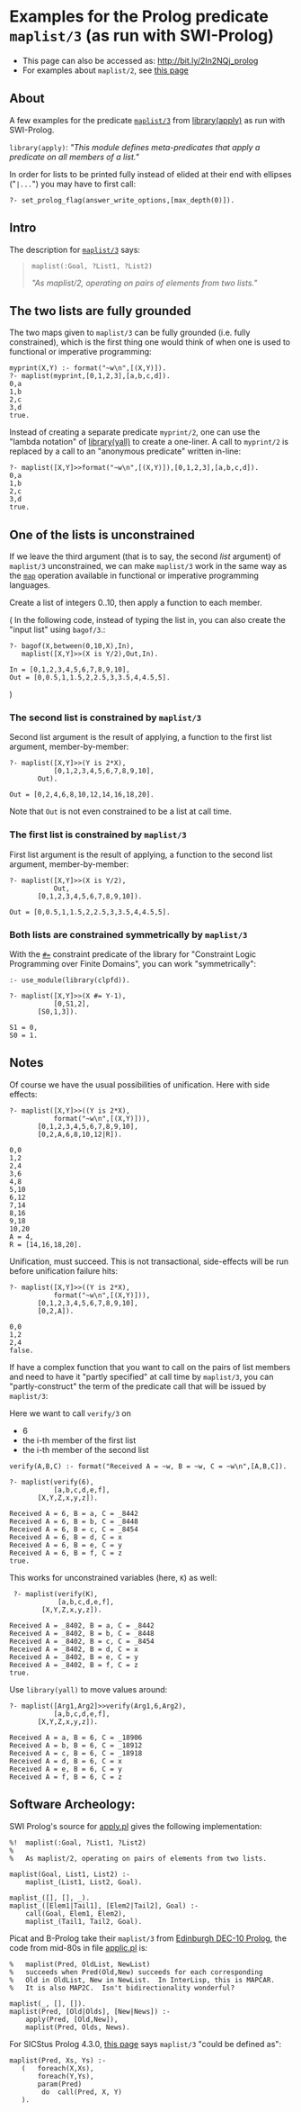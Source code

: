# Examples for the Prolog predicate `maplist/3` (as run with SWI-Prolog)

- This page can also be accessed as: http://bit.ly/2In2NQj_prolog
- For examples about `maplist/2`, see [this page](maplist_2_examples.md)

## About

A few examples for the predicate [`maplist/3`](https://eu.swi-prolog.org/pldoc/doc_for?object=maplist/3) 
from [library(apply)](https://eu.swi-prolog.org/pldoc/man?section=apply) as run with SWI-Prolog.

`library(apply)`: _"This module defines meta-predicates that apply a predicate on all members of a list."_

In order for lists to be printed fully instead of elided at their end with ellipses ("`|...`") you may have
to first call:

````
?- set_prolog_flag(answer_write_options,[max_depth(0)]).
````

## Intro

The description for [`maplist/3`](https://eu.swi-prolog.org/pldoc/doc_for?object=maplist/3) says:

> `maplist(:Goal, ?List1, ?List2)`
>
> _"As maplist/2, operating on pairs of elements from two lists."_

## The two lists are fully grounded

The two maps given to `maplist/3` can be fully grounded (i.e. fully constrained), which is the first thing one
would think of when one is used to functional or imperative programming:

````
myprint(X,Y) :- format("~w\n",[(X,Y)]).
?- maplist(myprint,[0,1,2,3],[a,b,c,d]).
0,a
1,b
2,c
3,d
true.
````

Instead of creating a separate predicate `myprint/2`, one can use the "lambda notation" of
[library(yall)](https://www.swi-prolog.org/pldoc/man?section=yall) to create a one-liner.
A  call to `myprint/2` is replaced by a call to an "anonymous predicate" written in-line:

````
?- maplist([X,Y]>>format("~w\n",[(X,Y)]),[0,1,2,3],[a,b,c,d]).
0,a
1,b
2,c
3,d
true.
````

## One of the lists is unconstrained

If we leave the third argument (that is to say, the second _list_ argument) of `maplist/3` unconstrained, 
we can make `maplist/3` work in the same way as the 
[`map`](https://en.wikipedia.org/wiki/Map_(higher-order_function)) operation
available in functional or imperative programming languages.

Create a list of integers 0..10, then apply a function to each member.

(
In the following code, instead of typing the list in, you can also create the "input list" using `bagof/3`.:

````
?- bagof(X,between(0,10,X),In),
   maplist([X,Y]>>(X is Y/2),Out,In).
   
In = [0,1,2,3,4,5,6,7,8,9,10],
Out = [0,0.5,1,1.5,2,2.5,3,3.5,4,4.5,5].
````
)

### The second list is constrained by `maplist/3`

Second list argument is the result of applying, a function to the first list argument, member-by-member:

````
?- maplist([X,Y]>>(Y is 2*X),
           [0,1,2,3,4,5,6,7,8,9,10],
	   Out).

Out = [0,2,4,6,8,10,12,14,16,18,20].
````

Note that `Out` is not even constrained to be a list at call time.

### The first list is constrained by `maplist/3`

First list argument is the result of applying, a function to the second list argument, member-by-member: 

````
?- maplist([X,Y]>>(X is Y/2),
           Out,
	   [0,1,2,3,4,5,6,7,8,9,10]).

Out = [0,0.5,1,1.5,2,2.5,3,3.5,4,4.5,5].
````

### Both lists are constrained symmetrically by `maplist/3`

With the [`#=`](https://eu.swi-prolog.org/pldoc/doc_for?object=%23%3D%20/%202) constraint
predicate of the library for "Constraint Logic Programming over Finite Domains", you can work "symmetrically":

````
:- use_module(library(clpfd)).

?- maplist([X,Y]>>(X #= Y-1),
           [0,S1,2],
	   [S0,1,3]).

S1 = 0,
S0 = 1.
````

## Notes 

Of course we have the usual possibilities of unification. Here with side effects:

````
?- maplist([X,Y]>>((Y is 2*X),
           format("~w\n",[(X,Y)])),
	   [0,1,2,3,4,5,6,7,8,9,10],
	   [0,2,A,6,8,10,12|R]).
	   
0,0
1,2
2,4
3,6
4,8
5,10
6,12
7,14
8,16
9,18
10,20
A = 4,
R = [14,16,18,20].
````

Unification, must succeed. This is not transactional, side-effects will be run before unification failure
hits:

````
?- maplist([X,Y]>>((Y is 2*X),
           format("~w\n",[(X,Y)])),
	   [0,1,2,3,4,5,6,7,8,9,10],
	   [0,2,A]).
	   
0,0
1,2
2,4
false.
````

If have a complex function that you want to call on the pairs of list members and need to have it "partly specified"
at call time by `maplist/3`, you can "partly-construct" the term of the predicate call that will be issued by `maplist/3`: 

Here we want to call `verify/3` on 

- 6
- the i-th member of the first list
- the i-th member of the second list

```
verify(A,B,C) :- format("Received A = ~w, B = ~w, C = ~w\n",[A,B,C]).

?- maplist(verify(6), 
           [a,b,c,d,e,f],
	   [X,Y,Z,x,y,z]).
	   
Received A = 6, B = a, C = _8442
Received A = 6, B = b, C = _8448
Received A = 6, B = c, C = _8454
Received A = 6, B = d, C = x
Received A = 6, B = e, C = y
Received A = 6, B = f, C = z
true.
```

This works for unconstrained variables (here, `K`) as well:

```
 ?- maplist(verify(K),
            [a,b,c,d,e,f],
	    [X,Y,Z,x,y,z]).
	    
Received A = _8402, B = a, C = _8442
Received A = _8402, B = b, C = _8448
Received A = _8402, B = c, C = _8454
Received A = _8402, B = d, C = x
Received A = _8402, B = e, C = y
Received A = _8402, B = f, C = z
true.
```

Use `library(yall)` to move values around:

```
?- maplist([Arg1,Arg2]>>verify(Arg1,6,Arg2),
           [a,b,c,d,e,f],
	   [X,Y,Z,x,y,z]).
	   
Received A = a, B = 6, C = _18906
Received A = b, B = 6, C = _18912
Received A = c, B = 6, C = _18918
Received A = d, B = 6, C = x
Received A = e, B = 6, C = y
Received A = f, B = 6, C = z
```

## Software Archeology:

SWI Prolog's source for [apply.pl](https://github.com/SWI-Prolog/swipl-devel/blob/master/library/apply.pl) 
gives the following implementation:

````
%!  maplist(:Goal, ?List1, ?List2)
%
%   As maplist/2, operating on pairs of elements from two lists.

maplist(Goal, List1, List2) :-
    maplist_(List1, List2, Goal).

maplist_([], [], _).
maplist_([Elem1|Tail1], [Elem2|Tail2], Goal) :-
    call(Goal, Elem1, Elem2),
    maplist_(Tail1, Tail2, Goal).
````    
    
Picat and B-Prolog take their `maplist/3` from [Edinburgh DEC-10 Prolog](http://www.picat-lang.org/bprolog/publib/index.html), the code from mid-80s in file [applic.pl](http://www.picat-lang.org/bprolog/publib/applic.html) is:

````
%   maplist(Pred, OldList, NewList)
%   succeeds when Pred(Old,New) succeeds for each corresponding
%   Old in OldList, New in NewList.  In InterLisp, this is MAPCAR. 
%   It is also MAP2C.  Isn't bidirectionality wonderful?

maplist(_, [], []).
maplist(Pred, [Old|Olds], [New|News]) :-
	apply(Pred, [Old,New]),
	maplist(Pred, Olds, News).
```` 
 
For SICStus Prolog 4.3.0, [this page](https://sicstus.sics.se/sicstus/docs/4.3.0/html/sicstus/lib_002dlists.html)
says `maplist/3` "could be defined as":

```` 
maplist(Pred, Xs, Ys) :-
   (   foreach(X,Xs),
       foreach(Y,Ys),
       param(Pred)
      	do  call(Pred, X, Y)
   ).
```` 
